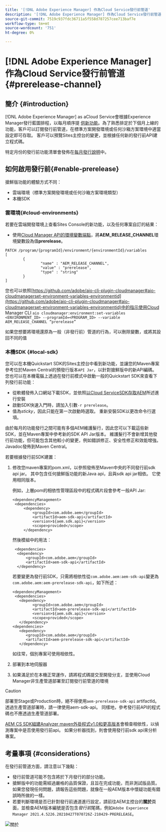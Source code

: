 ```yaml
---
title: '[!DNL Adobe Experience Manager] 作為Cloud Service發行前管道'
description: '[!DNL Adobe Experience Manager] 作為Cloud Service發行前管道'
source-git-commit: 7519c937fdc36711a5f558d787257cee713baf7e
workflow-type: tm+mt
source-wordcount: '751'
ht-degree: 0%

---
```



# [!DNL Adobe Experience Manager] 作為Cloud Service發行前管道  {#prerelease-channel}


## 簡介 {#introduction}

[!DNL Adobe Experience Manager] as aCloud Service會根據Experience Manager發行藍圖排程，以每月順序提 [供新功能](https://experienceleague.adobe.com/docs/experience-manager-release-information/aem-release-updates/update-releases-roadmap.html?lang=en#aem-as-cloud-service)。為了熟悉排定於下個月上線的功能，客戶可以訂閱發行前管道，在標準方案開發環境或任何沙箱方案環境中適當設定即可存取。 客戶可以預覽Sites主控台的變更，並根據任何新的發行前API建立程式碼。

特定月份的發行前功能清單會發佈在[每月發行說明](/help/release-notes/release-notes-cloud/release-notes-current.md)中。

## 如何啟用發行前{#enable-prerelease}

搶鮮版功能的體驗方式不同：

* 雲端環境（標準方案開發環境或任何沙箱方案環境類型）
* 本機SDK

### 雲環境{#cloud-environments}

若要在雲端開發環境上查看Sites Console的新功能，以及任何專案自訂的結果：

* 使用[Cloud Manager API的環境變數端點](https://www.adobe.io/apis/experiencecloud/cloud-manager/api-reference.html#/Variables/patchEnvironmentVariables)，將&#x200B;**AEM_RELEASE_CHANNEL**&#x200B;環境變數設為值&#x200B;**prerelease**。

```
PATCH /program/{programId}/environment/{environmentId}/variables
[
        {
                "name" : "AEM_RELEASE_CHANNEL",
                "value" : "prerelease",
                "type" : "string"
        }
]
```

您也可以依照[https://github.com/adobe/aio-cli-plugin-cloudmanager#aio-cloudmanagerset-environment-variables-environmentid](https://github.com/adobe/aio-cli-plugin-cloudmanager#aio-cloudmanagerset-environment-variables-environmentid)中的指示使用Cloud Manager CLI
```aio cloudmanager:environment:set-variables <ENVIRONMENT_ID> --programId=<PROGRAM_ID> --variable AEM_RELEASE_CHANNEL “prerelease”```


如果您想要將環境還原為一般（非發行前）管道的行為，可以刪除變數，或將其設回不同的值

### 本機SDK {#local-sdk}

您可以在本機Quickstart SDK的Sites主控台中看到新功能，並讓您的Maven專案參考位於Maven Central的預發行版本`API Jar`，以針對搶鮮版中的新API編碼。 您也可以在本機電腦上透過在發行前模式中啟動一般的Quickstart SDK來查看下列發行前功能：

* 從軟體發佈入口網站下載SDK，並依照[以Cloud ServiceSDK存取AEM](/help/implementing/developing/aem-as-a-cloud-service-sdk.md#accessing-the-aem-as-a-cloud-service-sdk.)所述進行安裝
* 啟動SDK快速入門時，請加入引數`-r prerelease`。
* 值為&#x200B;*sticky*，因此只能在第一次啟動時選取。 重新安裝SDK以更改命令行選項。

由於每月的功能發行之間可能有多個AEM維護髮行，因此您可以下載這些新SDK，並在Maven專案中參考新的SDK API Jar版本。 維護髮行不會新增其他發行前功能，但可能包含其他較小的變更，例如錯誤修正、安全性修正和效能增強。
Javadoc發佈到Maven Central。

若要根據發行前SDK建置：

1. 修改您maven專案的pom.xml，以參照發佈至Maven中央的不同發行前sdk api jar。 其中包含任何搶鮮版功能的新Java api，且與sdk api jar相依。 它使用相同版本。

   例如，上層pom的相依性管理區段中的程式碼片段會參考一般API Jar:

   ```
   <dependencyManagement>
    <dependencies>
        <dependency>
            <groupId>com.adobe.aem</groupId>
            <artifactId>aem-sdk-api</artifactId>
            <version>${aem.sdk.api}</version>
            <scope>provided</scope>
        </dependency>
   ```

   然後模組中的用法：

   ```
    <dependencies>
     <dependency>
         <groupId>com.adobe.aem</groupId>
         <artifactId>aem-sdk-api</artifactId>
     </dependency>
   ```

   若要變更為發行前SDK，只需將相依性從`com.adobe.aem:aem-sdk-api`變更為`com.adobe.aem:aem-prerelease-sdk-api`，如下所述：

   ```
   <dependencyManagement>
    <dependencies>
      <dependency>
            <groupId>com.adobe.aem</groupId>
            <artifactId>aem-prerelease-sdk-api</artifactId>
            <version>${aem.sdk.api}</version>
            <scope>provided</scope>
      </dependency>
   <dependencies>
      <dependency>
         <groupId>com.adobe.aem</groupId>
         <artifactId>aem-prerelease-sdk-api</artifactId>
      </dependency>
   ```

   如往常，個別專案可使用相依性。

1. 部署到本地伺服器
1. 如果滿足於在本機正常運作，請將程式碼提交至開發分支，並使用Cloud Manager非生產管道部署至訂閱發行前管道的環境

>[!CAUTION]
> 
> 部署至Stage或Production時，絕不得使用`aem-prerelease-sdk-api` artifactId。 透過生產管道部署時，請一律使用aem-sdk-api。 同樣地，參考發行前API的程式碼也不應透過生產管道部署。

[AEM CS SDK組建Analyzer maven外掛程式v1.0和更高版本](https://experienceleague.adobe.com/docs/experience-manager-core-components/using/developing/archetype/build-analyzer-maven-plugin.html?lang=en#developing)會檢查相依性，以偵測專案中是否使用發行前api。 如果分析器找到，則會使用發行前sdk api來分析專案。

## 考量事項 {#considerations}

在發行前管道方面，請注意以下幾點：

* 發行前管道可能不包含將於下月發行的部分功能。
* 搶鮮版中的功能需經過嚴格的品質保證，且旨在完成功能，而非測試版品質。 如果您發現任何問題，請報告這些問題，就像在一般AEM版本中懷疑功能有錯誤時所做的一樣。
* 若要判斷環境是否已針對發行前通道進行設定，請前往AEM主控台的&#x200B;**關於**&#x200B;頁面，並檢查AEM版本編號是否包含&#x200B;*發行前*&#x200B;尾碼，例如```Adobe Experience Manager 2021.4.5226.20210427T070726Z-210429-PRERELEASE```。

![關於](/help/release-notes/assets/about.png)
